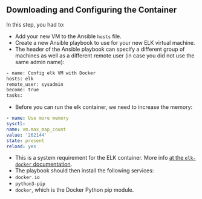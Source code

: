 ## Downloading and Configuring the Container
In this step, you had to:
- Add your new VM to the Ansible `hosts` file.
- Create a new Ansible playbook to use for your new ELK virtual machine.
- The header of the Ansible playbook can specify a different group of machines as well as a different remote user (in case you did not use the same admin name):

```bash
- name: Config elk VM with Docker
hosts: elk
remote_user: sysadmin
become: true
tasks:
```

- Before you can run the elk container, we need to increase the memory:

```yaml
- name: Use more memory
sysctl:
name: vm.max_map_count
value: '262144'
state: present
reload: yes
```
- This is a system requirement for the ELK container. More info [at the `elk-docker` documentation](https://elk-docker.readthedocs.io/#prerequisites).
- The playbook should then install the following services:
- `docker.io`
- `python3-pip`
- `docker`, which is the Docker Python pip module.

